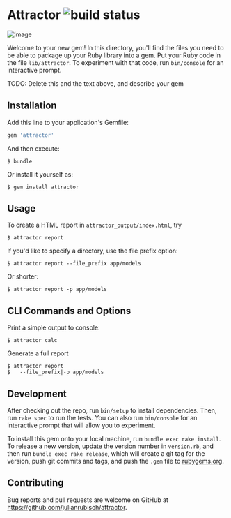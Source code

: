 # Attractor ![build status](https://travis-ci.org/julianrubisch/attractor.svg?branch=master)

![image](https://user-images.githubusercontent.com/4352208/64156443-1573a600-ce35-11e9-9422-265012e93a91.png)

Welcome to your new gem! In this directory, you'll find the files you need to be able to package up your Ruby library into a gem. Put your Ruby code in the file `lib/attractor`. To experiment with that code, run `bin/console` for an interactive prompt.

TODO: Delete this and the text above, and describe your gem

## Installation

Add this line to your application's Gemfile:

```ruby
gem 'attractor'
```

And then execute:

    $ bundle

Or install it yourself as:

    $ gem install attractor

## Usage

To create a HTML report in `attractor_output/index.html`, try
    
    $ attractor report

If you'd like to specify a directory, use the file prefix option:

    $ attractor report --file_prefix app/models

Or shorter:

    $ attractor report -p app/models

## CLI Commands and Options

Print a simple output to console:

    $ attractor calc

Generate a full report

    $ attractor report 
    $   --file_prefix|-p app/models

## Development

After checking out the repo, run `bin/setup` to install dependencies. Then, run `rake spec` to run the tests. You can also run `bin/console` for an interactive prompt that will allow you to experiment.

To install this gem onto your local machine, run `bundle exec rake install`. To release a new version, update the version number in `version.rb`, and then run `bundle exec rake release`, which will create a git tag for the version, push git commits and tags, and push the `.gem` file to [rubygems.org](https://rubygems.org).

## Contributing

Bug reports and pull requests are welcome on GitHub at https://github.com/julianrubisch/attractor.
